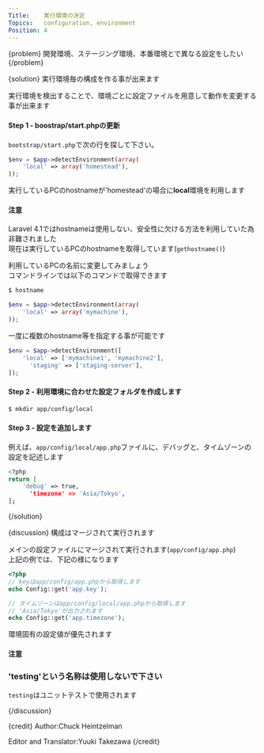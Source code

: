 ```yaml
---
Title:    実行環境の決定
Topics:   configuration, environment
Position: 4
---
```


{problem}
開発環境、ステージング環境、本番環境とで異なる設定をしたい
{/problem}

{solution}
実行環境毎の構成を作る事が出来ます

実行環境を検出することで、環境ごとに設定ファイルを用意して動作を変更する事が出来ます

#### Step 1 - boostrap/start.phpの更新

`bootstrap/start.php`で次の行を探して下さい。

```php
$env = $app->detectEnvironment(array(
    'local' => array('homestead'),
));
```

実行しているPCのhostnameが'homestead'の場合に**local**環境を利用します

#### 注意
Laravel 4.1ではhostnameは使用しない、安全性に欠ける方法を利用していた為非難されました  
現在は実行しているPCのhostnameを取得しています(`gethostname()`)

利用しているPCの名前に変更してみましょう  
コマンドラインでは以下のコマンドで取得できます

```bash
$ hostname
```

```php
$env = $app->detectEnvironment(array(
    'local' => array('mymachine'),
));
```

一度に複数のhostname等を指定する事が可能です

```php
$env = $app->detectEnvironment([
    'local' => ['mymachine1', 'mymachine2'],
	  'staging' => ['staging-server'],
]);
```

#### Step 2 - 利用環境に合わせた設定フォルダを作成します

```bash
$ mkdir app/config/local
```

#### Step 3 - 設定を追加します

例えば、`app/config/local/app.php`ファイルに、デバッグと、タイムゾーンの設定を記述します

```bash
<?php
return [
    'debug' => true,
	  'timezone' => 'Asia/Tokyo',
];
```

{/solution}

{discussion}
構成はマージされて実行されます

メインの設定ファイルにマージされて実行されます(`app/config/app.php`)  
上記の例では、下記の様になります

```php
<?php
// keyはapp/config/app.phpから取得します
echo Config::get('app.key');

// タイムゾーンはapp/config/local/app.phpから取得します
// 'Asia/Tokyo'が出力されます
echo Config::get('app.timezone');
```

環境固有の設定値が優先されます

#### 注意
### 'testing'という名称は使用しないで下さい
`testing`はユニットテストで使用されます

{/discussion}

{credit}
Author:Chuck Heintzelman

Editor and Translator:Yuuki Takezawa
{/credit}

